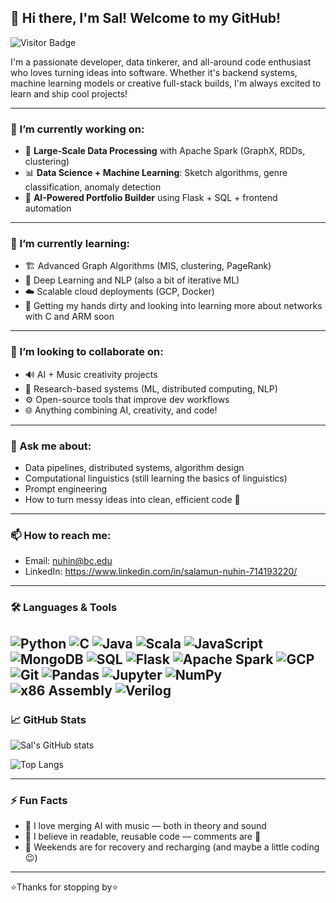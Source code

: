 ## 👋 Hi there, I'm Sal! Welcome to my GitHub!

![Visitor Badge](https://komarev.com/ghpvc/?username=Sal47506&style=flat-square)

I'm a passionate developer, data tinkerer, and all-around code enthusiast who loves turning ideas into software. Whether it's backend systems, machine learning models or creative full-stack builds, I'm always excited to learn and ship cool projects!

---

### 🔭 I’m currently working on:
- 🧠 **Large-Scale Data Processing** with Apache Spark (GraphX, RDDs, clustering)
- 📊 **Data Science + Machine Learning**: Sketch algorithms, genre classification, anomaly detection
- 🚀 **AI-Powered Portfolio Builder** using Flask + SQL + frontend automation

---

### 🌱 I’m currently learning:
- 🏗️ Advanced Graph Algorithms (MIS, clustering, PageRank)
- 🧬 Deep Learning and NLP (also a bit of iterative ML)
- ☁️ Scalable cloud deployments (GCP, Docker)
- 🧠 Getting my hands dirty and looking into learning more about networks with C and ARM soon

---

### 👯 I’m looking to collaborate on:
- 🔊 AI + Music creativity projects
- 🧪 Research-based systems (ML, distributed computing, NLP)
- ⚙️ Open-source tools that improve dev workflows
- 🌐 Anything combining AI, creativity, and code!

---

### 💬 Ask me about:
- Data pipelines, distributed systems, algorithm design
- Computational linguistics (still learning the basics of linguistics)
- Prompt engineering
- How to turn messy ideas into clean, efficient code 🚀

---

### 📫 How to reach me:
- Email: nuhin@bc.edu
- LinkedIn: https://www.linkedin.com/in/salamun-nuhin-714193220/

---

### 🛠️ Languages & Tools

![Python](https://img.shields.io/badge/-Python-3776AB?logo=python&logoColor=white)
![C](https://img.shields.io/badge/-C-A8B9CC?logo=c&logoColor=white)
![Java](https://img.shields.io/badge/-Java-007396?logo=java&logoColor=white)
![Scala](https://img.shields.io/badge/-Scala-DC322F?logo=scala&logoColor=white)
![JavaScript](https://img.shields.io/badge/-JavaScript-F7DF1E?logo=javascript&logoColor=black)
![MongoDB](https://img.shields.io/badge/-MongoDB-47A248?logo=mongodb&logoColor=white)
![SQL](https://img.shields.io/badge/-SQL-003B57?logo=postgresql&logoColor=white)
![Flask](https://img.shields.io/badge/-Flask-000000?logo=flask&logoColor=white)
![Apache Spark](https://img.shields.io/badge/-Apache%20Spark-E25A1C?logo=apachespark&logoColor=white)
![GCP](https://img.shields.io/badge/-GCP-4285F4?logo=googlecloud&logoColor=white)
![Git](https://img.shields.io/badge/-Git-F05032?logo=git&logoColor=white)
![Pandas](https://img.shields.io/badge/-Pandas-150458?logo=pandas&logoColor=white)
![Jupyter](https://img.shields.io/badge/-Jupyter-F37626?logo=jupyter&logoColor=white)
![NumPy](https://img.shields.io/badge/-NumPy-013243?logo=numpy&logoColor=white)
![x86 Assembly](https://img.shields.io/badge/-x86%20Assembly-737373?logo=assemblyscript&logoColor=white)
![Verilog](https://img.shields.io/badge/-Verilog-00457C?style=flat-square)
---

### 📈 GitHub Stats

![Sal's GitHub stats](https://github-readme-stats.vercel.app/api?username=Sal47506&show_icons=true&theme=tokyonight&hide_title=true)

![Top Langs](https://github-readme-stats.vercel.app/api/top-langs/?username=Sal47506&layout=compact&theme=tokyonight)

---

### ⚡ Fun Facts
- 🎵 I love merging AI with music — both in theory and sound
- 🔄 I believe in readable, reusable code — comments are 🔑
- 🧘 Weekends are for recovery and recharging (and maybe a little coding 😉)

---

⭐Thanks for stopping by⭐

